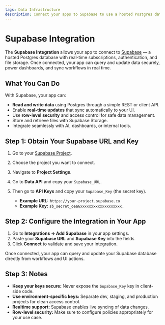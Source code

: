 ```yaml
---
tags: Data Infrastructure
description: Connect your apps to Supabase to use a hosted Postgres database with real-time capabilities and powerful APIs.
---
```

# Supabase Integration

The **Supabase Integration** allows your app to connect to [Supabase](https://supabase.com/) — a hosted Postgres database with real-time subscriptions, authentication, and file storage. Once connected, your app can query and update data securely, power dashboards, and sync workflows in real time.

## What You Can Do

With Supabase, your app can:
- **Read and write data** using Postgres through a simple REST or client API.  
- Enable **real-time updates** that sync automatically to your UI.  
- Use **row-level security** and access control for safe data management.  
- Store and retrieve files with Supabase Storage.  
- Integrate seamlessly with AI, dashboards, or internal tools.

## Step 1: Obtain Your Supabase URL and Key

1. Go to your [Supabase Project](https://supabase.com/).
2. Choose the project you want to connect.
3. Navigate to **Project Settings**.
4. Go to **Data API** and copy your `Supabase_URL`.
5. Then go to **API Keys** and copy your `Supabase_Key` (the secret key).

   * **Example URL:** `https://your-project.supabase.co`  
   * **Example Key:** `sb_secret_oeaGxxxxxxxxxxxxxxxxxxx.`

## Step 2: Configure the Integration in Your App

1. Go to **Integrations → Add Supabase** in your app settings.  
2. Paste your **Supabase URL** and **Supabase Key** into the fields.  
3. Click **Connect** to validate and save your integration.

Once connected, your app can query and update your Supabase database directly from workflows and UI actions.

## Step 3: Notes

* **Keep your keys secure:** Never expose the `Supabase_Key` key in client-side code.  
* **Use environment-specific keys:** Separate dev, staging, and production projects for clean access control.  
* **Realtime support:** Supabase enables live syncing of data changes.  
* **Row-level security:** Make sure to configure policies appropriately for your use case.
